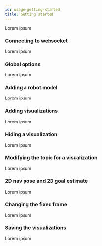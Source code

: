 ```yaml
---
id: usage-getting-started
title: Getting started
---
```


Lorem ipsum

### Connecting to websocket

Lorem ipsum

### Global options

Lorem ipsum

### Adding a robot model

Lorem ipsum

### Adding visualizations

Lorem ipsum

### Hiding a visualization

Lorem ipsum

### Modifying the topic for a visualization

Lorem ipsum

### 2D nav pose and 2D goal estimate

Lorem ipsum

### Changing the fixed frame

Lorem ipsum

### Saving the visualizations

Lorem ipsum

